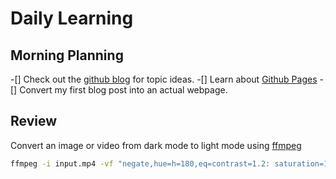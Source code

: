 # Daily Learning
## Morning Planning
-[] Check out the [github blog](https://github.blog/) for topic ideas.
-[] Learn about [Github Pages](https://skills.github.com/#first-day-on-github)
-[] Convert my first blog post into an actual webpage.
## Review 
Convert an image or video from dark mode to light mode using [ffmpeg](https://www.ffmpeg.org)

```bash
ffmpeg -i input.mp4 -vf "negate,hue=h=180,eq=contrast=1.2: saturation=1.1" output.mp4
